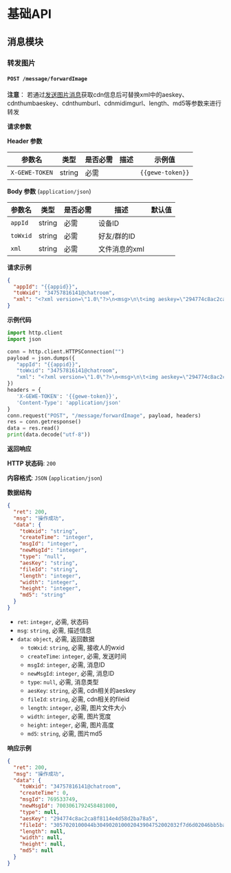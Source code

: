 # 基础API

## 消息模块

### 转发图片

#### `POST /message/forwardImage`

**注意**： 若通过[发送图片消息](#发送图片消息)获取cdn信息后可替换xml中的aeskey、cdnthumbaeskey、cdnthumburl、cdnmidimgurl、length、md5等参数来进行转发

**请求参数**

**Header 参数**

| 参数名         | 类型   | 是否必需 | 描述 | 示例值         |
| -------------- | ------ | -------- | ---- | ------------- |
| `X-GEWE-TOKEN` | string | 必需     |      | `{{gewe-token}}` |

**Body 参数** (`application/json`)

| 参数名     | 类型    | 是否必需 | 描述           | 默认值 |
| -------- | ------- | -------- | -------------- | ---- |
| `appId`  | string  | 必需     | 设备ID         |      |
| `toWxid` | string  | 必需     | 好友/群的ID     |      |
| `xml`    | string  | 必需     | 文件消息的xml |      |

**请求示例**

```json
{
  "appId": "{{appid}}",
  "toWxid": "34757816141@chatroom",
  "xml": "<?xml version=\"1.0\"?>\n<msg>\n\t<img aeskey=\"294774c8ac2ca8f8114e4d58d2ba78a5\" encryver=\"1\" cdnthumbaeskey=\"294774c8ac2ca8f8114e4d58d2ba78a5\" cdnthumburl=\"3057020100044b304902010002043904752002032f7d6d02046bb5bade020465937656042436626431373937632d613430642d346137662d626230352d3832613335353935333130630204051818020201000405004c543d00\" cdnthumblength=\"2253\" cdnthumbheight=\"120\" cdnthumbwidth=\"111\" cdnmidheight=\"0\" cdnmidwidth=\"0\" cdnhdheight=\"0\" cdnhdwidth=\"0\" cdnmidimgurl=\"3057020100044b304902010002043904752002032f7d6d02046bb5bade020465937656042436626431373937632d613430642d346137662d626230352d3832613335353935333130630204051818020201000405004c543d00\" length=\"4061\" md5=\"799ee4beed51720525232aef6a0d2ec4\" />\n\t<platform_signature></platform_signature>\n\t<imgdatahash></imgdatahash>\n</msg>"
}
```

**示例代码**

```python
import http.client
import json

conn = http.client.HTTPSConnection("")
payload = json.dumps({
   "appId": "{{appid}}",
   "toWxid": "34757816141@chatroom",
   "xml": "<?xml version=\"1.0\"?>\n<msg>\n\t<img aeskey=\"294774c8ac2ca8f8114e4d58d2ba78a5\" encryver=\"1\" cdnthumbaeskey=\"294774c8ac2ca8f8114e4d58d2ba78a5\" cdnthumburl=\"3057020100044b304902010002043904752002032f7d6d02046bb5bade020465937656042436626431373937632d613430642d346137662d626230352d3832613335353935333130630204051818020201000405004c543d00\" cdnthumblength=\"2253\" cdnthumbheight=\"120\" cdnthumbwidth=\"111\" cdnmidheight=\"0\" cdnmidwidth=\"0\" cdnhdheight=\"0\" cdnhdwidth=\"0\" cdnmidimgurl=\"3057020100044b304902010002043904752002032f7d6d02046bb5bade020465937656042436626431373937632d613430642d346137662d626230352d3832613335353935333130630204051818020201000405004c543d00\" length=\"4061\" md5=\"799ee4beed51720525232aef6a0d2ec4\" />\n\t<platform_signature></platform_signature>\n\t<imgdatahash></imgdatahash>\n</msg>"
})
headers = {
   'X-GEWE-TOKEN': '{{gewe-token}}',
   'Content-Type': 'application/json'
}
conn.request("POST", "/message/forwardImage", payload, headers)
res = conn.getresponse()
data = res.read()
print(data.decode("utf-8"))
```

**返回响应**

**HTTP 状态码**: `200`

**内容格式**: `JSON` (`application/json`)

**数据结构**

```json
{
  "ret": 200,
  "msg": "操作成功",
  "data": {
    "toWxid": "string",
    "createTime": "integer",
    "msgId": "integer",
    "newMsgId": "integer",
    "type": "null",
    "aesKey": "string",
    "fileId": "string",
    "length": "integer",
    "width": "integer",
    "height": "integer",
    "md5": "string"
  }
}
```

* `ret`: `integer`, 必需, 状态码
* `msg`: `string`, 必需, 描述信息
* `data`: `object`, 必需, 返回数据
    * `toWxid`: `string`, 必需, 接收人的wxid
    * `createTime`: `integer`, 必需, 发送时间
    * `msgId`: `integer`, 必需, 消息ID
    * `newMsgId`: `integer`, 必需, 消息ID
    * `type`: `null`, 必需, 消息类型
    * `aesKey`: `string`, 必需, cdn相关的aeskey
    * `fileId`: `string`, 必需, cdn相关的fileid
    * `length`: `integer`, 必需, 图片文件大小
    * `width`: `integer`, 必需, 图片宽度
    * `height`: `integer`, 必需, 图片高度
    * `md5`: `string`, 必需, 图片md5

**响应示例**

```json
{
  "ret": 200,
  "msg": "操作成功",
  "data": {
    "toWxid": "34757816141@chatroom",
    "createTime": 0,
    "msgId": 769533749,
    "newMsgId": 7003061792458481000,
    "type": null,
    "aesKey": "294774c8ac2ca8f8114e4d58d2ba78a5",
    "fileId": "3057020100044b304902010002043904752002032f7d6d02046bb5bade020465937656042436626431373937632d613430642d346137662d626230352d3832613335353935333130630204051818020201000405004c543d00",
    "length": null,
    "width": null,
    "height": null,
    "md5": null
  }
}
